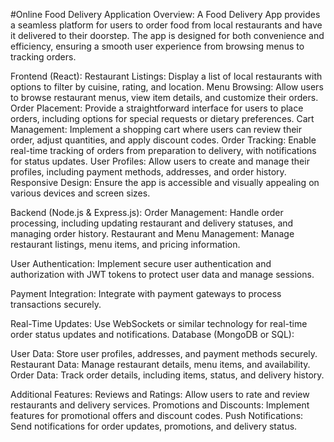 #Online Food Delivery Application
Overview: A Food Delivery App provides a seamless platform for users to order food from local restaurants and have it delivered to their doorstep. The app is designed for both convenience and efficiency, ensuring a smooth user experience from browsing menus to tracking orders.

Frontend (React):
Restaurant Listings: Display a list of local restaurants with options to filter by cuisine, rating, and location.
Menu Browsing: Allow users to browse restaurant menus, view item details, and customize their orders.
Order Placement: Provide a straightforward interface for users to place orders, including options for special requests or dietary preferences.
Cart Management: Implement a shopping cart where users can review their order, adjust quantities, and apply discount codes.
Order Tracking: Enable real-time tracking of orders from preparation to delivery, with notifications for status updates.
User Profiles: Allow users to create and manage their profiles, including payment methods, addresses, and order history.
Responsive Design: Ensure the app is accessible and visually appealing on various devices and screen sizes.

Backend (Node.js & Express.js):
Order Management: Handle order processing, including updating restaurant and delivery statuses, and managing order history.
Restaurant and Menu Management: Manage restaurant listings, menu items, and pricing information.

User Authentication: Implement secure user authentication and authorization with JWT tokens to protect user data and manage sessions.

Payment Integration: Integrate with payment gateways to process transactions securely.

Real-Time Updates: Use WebSockets or similar technology for real-time order status updates and notifications.
Database (MongoDB or SQL):

User Data: Store user profiles, addresses, and payment methods securely.
Restaurant Data: Manage restaurant details, menu items, and availability.
Order Data: Track order details, including items, status, and delivery history.

Additional Features:
Reviews and Ratings: Allow users to rate and review restaurants and delivery services.
Promotions and Discounts: Implement features for promotional offers and discount codes.
Push Notifications: Send notifications for order updates, promotions, and delivery status.
